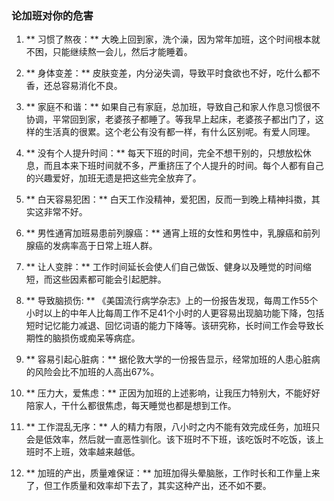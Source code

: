 ### 论加班对你的危害

1. ** 习惯了熬夜：** 大晚上回到家，洗个澡，因为常年加班，这个时间根本就不困，只能继续熬一会儿，然后才能睡着。

2. ** 身体变差：** 皮肤变差，内分泌失调，导致平时食欲也不好，吃什么都不香，还总容易消化不良。

3. ** 家庭不和谐：** 如果自己有家庭，总加班，导致自己和家人作息习惯很不协调，平常回到家，老婆孩子都睡了。等我早上起床，老婆孩子都出门了，这样的生活真的很累。这个老公有没有都一样，有什么区别呢。有爱人同理。

4. ** 没有个人提升时间：** 每天下班的时间，完全不想干别的，只想放松休息，而且本来下班时间就不多，严重挤压了个人提升的时间。每个人都有自己的兴趣爱好，加班无遗是把这些完全放弃了。

5. ** 白天容易犯困：** 白天工作没精神，爱犯困，反而一到晚上精神抖擞，其实这非常不好。

6. ** 男性通宵加班易患前列腺癌：** 通宵上班的女性和男性中，乳腺癌和前列腺癌的发病率高于日常上班人群。

7. ** 让人变胖：** 工作时间延长会使人们自己做饭、健身以及睡觉的时间缩短，而这些因素都可能会引起肥胖。

8. ** 导致脑损伤: ** 《美国流行病学杂志》上的一份报告发现，每周工作55个小时以上的中年人比每周工作不足41个小时的人更容易出现脑功能下降，包括短时记忆能力减退、回忆词语的能力下降等。该研究称，长时间工作会导致长期性的脑损伤或痴呆等病症。

9. ** 容易引起心脏病：** 据伦敦大学的一份报告显示，经常加班的人患心脏病的风险会比不加班的人高出67%。

10. ** 压力大，爱焦虑：** 正因为加班的上述影响，让我压力特别大，不能好好陪家人，干什么都很焦虑，每天睡觉也都是想到工作。

11. ** 工作混乱无序：** 人的精力有限，八小时之内不能有效完成任务，加班只会是低效率，然后就一直恶性驯化。该下班时不下班，该吃饭时不吃饭，该上班时不上班，效率越来越低。

12. ** 加班的产出，质量难保证：** 加班加得头晕脑胀，工作时长和工作量上来了，但工作质量和效率却下去了，其实这种产出，还不如不要。
